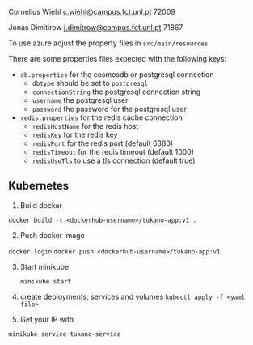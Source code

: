 Cornelius Wiehl c.wiehl@campus.fct.unl.pt 72009

Jonas Dimitirow j.dimitrow@campus.fct.unl.pt 71867

To use azure adjust the property files in `src/main/resources`

There are some properties files expected with the following keys:
- `db.properties` for the cosmosdb or postgresql connection
  - `dbtype` should be set to `postgresql`
  - `connectionString` the postgresql connection string
  - `username` the postgresql user
  - `password` the password for the postgresql user
- `redis.properties` for the redis cache connection
  - `redisHostName` for the redis host
  -  `redisKey` for the redis key
  -  `redisPort` for the redis port (default 6380)
  -  `redisTimeout` for the redis timeout (default 1000) 
  -  `redisUseTls` to use a tls connection (default true)


## Kubernetes

1. Build docker 

`docker build -t <dockerhub-username>/tukano-app:v1 .`

2. Push docker image

`docker login`
`docker push <dockerhub-username>/tukano-app:v1`


3. Start minikube

   `minikube start`
   
4. create deployments, services and volumes
   `kubectl apply -f <yaml file>`

5. Get your IP with

`minikube service tukano-service`


